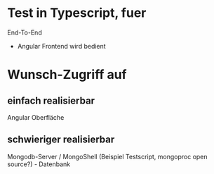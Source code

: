 Test in Typescript, fuer
========================

End-To-End

- Angular Frontend wird bedient


# Wunsch-Zugriff auf
## einfach realisierbar
Angular Oberfläche
## schwieriger realisierbar
Mongodb-Server / MongoShell (Beispiel Testscript, mongoproc open source?)
	- Datenbank 

